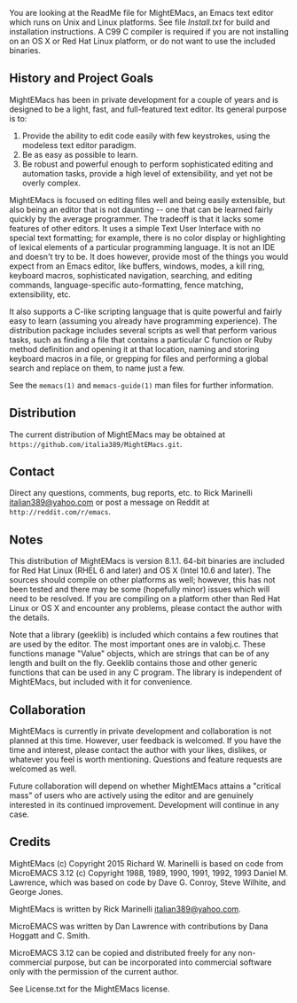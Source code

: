 You are looking at the ReadMe file for MightEMacs, an Emacs text editor which
runs on Unix and Linux platforms.  See file *Install.txt* for build and
installation instructions.  A C99 C compiler is required if you are not
installing on an OS X or Red Hat Linux platform, or do not want to use the
included binaries.

History and Project Goals
-------------------------
MightEMacs has been in private development for a couple of years and is designed
to be a light, fast, and full-featured text editor.  Its general purpose is to:

1. Provide the ability to edit code easily with few keystrokes, using the
   modeless text editor paradigm.
2. Be as easy as possible to learn.
3. Be robust and powerful enough to perform sophisticated editing and automation
   tasks, provide a high level of extensibility, and yet not be overly complex.

MightEMacs is focused on editing files well and being easily extensible, but
also being an editor that is not daunting -- one that can be learned fairly
quickly by the average programmer.  The tradeoff is that it lacks some features
of other editors.  It uses a simple Text User Interface with no special text
formatting; for example, there is no color display or highlighting of lexical
elements of a particular programming language.  It is not an IDE and doesn't try
to be.  It does however, provide most of the things you would expect from an
Emacs editor, like buffers, windows, modes, a kill ring, keyboard macros,
sophisticated navigation, searching, and editing commands, language-specific
auto-formatting, fence matching, extensibility, etc.

It also supports a C-like scripting language that is quite powerful and fairly
easy to learn (assuming you already have programming experience).  The
distribution package includes several scripts as well that perform various
tasks, such as finding a file that contains a particular C function or Ruby
method definition and opening it at that location, naming and storing keyboard
macros in a file, or grepping for files and performing a global search and
replace on them, to name just a few.  

See the `memacs(1)` and `memacs-guide(1)` man files for further information.

Distribution
------------
The current distribution of MightEMacs may be obtained at
`https://github.com/italia389/MightEMacs.git`.

Contact
-------
Direct any questions, comments, bug reports, etc. to Rick Marinelli
<italian389@yahoo.com> or post a message on Reddit at
`http://reddit.com/r/emacs`.

Notes
-----
This distribution of MightEMacs is version 8.1.1.   64-bit binaries are included
for Red Hat Linux (RHEL 6 and later) and OS X (Intel 10.6 and later).  The
sources should compile on other platforms as well; however, this has not been
tested and there may be some (hopefully minor) issues which will need to be
resolved.  If you are compiling on a platform other than Red Hat Linux or OS X
and encounter any problems, please contact the author with the details.

Note that a library (geeklib) is included which contains a few routines that are
used by the editor.  The most important ones are in valobj.c.  These functions
manage "Value" objects, which are strings that can be of any length and built on
the fly.  Geeklib contains those and other generic functions that can be used in
any C program.  The library is independent of MightEMacs, but included with it
for convenience.

Collaboration
-------------
MightEMacs is currently in private development and collaboration is not planned
at this time.  However, user feedback is welcomed.  If you have the time and
interest, please contact the author with your likes, dislikes, or whatever you
feel is worth mentioning.  Questions and feature requests are welcomed as well.

Future collaboration will depend on whether MightEMacs attains a "critical mass"
of users who are actively using the editor and are genuinely interested in its
continued improvement.  Development will continue in any case.

Credits
-------
MightEMacs (c) Copyright 2015 Richard W. Marinelli is based on code from
MicroEMACS 3.12 (c) Copyright 1988, 1989, 1990, 1991, 1992, 1993 Daniel M.
Lawrence, which was based on code by Dave G. Conroy, Steve Wilhite, and George
Jones.

MightEMacs is written by Rick Marinelli <italian389@yahoo.com>.

MicroEMACS was written by Dan Lawrence with contributions by Dana Hoggatt
and C. Smith.

MicroEMACS 3.12 can be copied and distributed freely for any non-commercial
purpose, but can be incorporated into commercial software only with the
permission of the current author.

See License.txt for the MightEMacs license.

